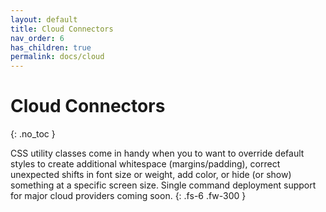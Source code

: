 ```yaml
---
layout: default
title: Cloud Connectors
nav_order: 6
has_children: true
permalink: docs/cloud
---
```


# Cloud Connectors
{: .no_toc }

CSS utility classes come in handy when you to want to override default styles to create additional whitespace (margins/padding), correct unexpected shifts in font size or weight, add color, or hide (or show) something at a specific screen size.
Single command deployment support for major cloud providers coming soon.
{: .fs-6 .fw-300 }
